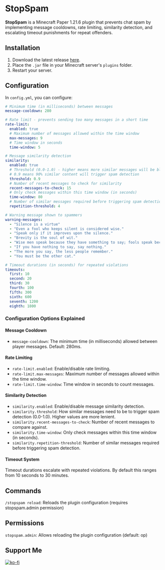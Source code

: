 # StopSpam
**StopSpam** is a Minecraft Paper 1.21.6 plugin that prevents chat spam by implementing message cooldowns, rate limiting, similarity detection, and escalating timeout punishments for repeat offenders.

## Installation
1. Download the latest release [here](https://github.com/Jelly-Pudding/stopspam/releases/latest).
2. Place the `.jar` file in your Minecraft server's `plugins` folder.
3. Restart your server.

## Configuration
In `config.yml`, you can configure:
```yaml
# Minimum time (in milliseconds) between messages
message-cooldown: 280

# Rate limit - prevents sending too many messages in a short time
rate-limit:
  enabled: true
  # Maximum number of messages allowed within the time window
  max-messages: 9
  # Time window in seconds
  time-window: 5

# Message similarity detection
similarity:
  enabled: true
  # Threshold (0.0-1.0) - higher means more similar messages will be blocked
  # 0.9 means 90% similar content will trigger spam detection
  threshold: 0.9
  # Number of recent messages to check for similarity
  recent-messages-to-check: 15
  # Only check messages within this time window (in seconds)
  time-window: 80
  # Number of similar messages required before triggering spam detection
  repetition-threshold: 4

# Warning message shown to spammers
warning-messages:
  - "Silence is a virtue"
  - "Even a fool who keeps silent is considered wise."
  - "Speak only if it improves upon the silence."
  - "Brevity is the soul of wit."
  - "Wise men speak because they have something to say; fools speak because they have to say something."
  - "If you have nothing to say, say nothing."
  - "The more you say, the less people remember."
  - "You must be the other cat."

# Timeout durations (in seconds) for repeated violations
timeouts:
  first: 10
  second: 20
  third: 30
  fourth: 100
  fifth: 300
  sixth: 600
  seventh: 1200
  eighth: 1800
```

### Configuration Options Explained

#### Message Cooldown
- `message-cooldown`: The minimum time (in milliseconds) allowed between player messages. Default: 280ms.

#### Rate Limiting
- `rate-limit.enabled`: Enable/disable rate limiting.
- `rate-limit.max-messages`: Maximum number of messages allowed within the time window.
- `rate-limit.time-window`: Time window in seconds to count messages.

#### Similarity Detection
- `similarity.enabled`: Enable/disable message similarity detection.
- `similarity.threshold`: How similar messages need to be to trigger spam detection (0.0-1.0). Higher values are more lenient.
- `similarity.recent-messages-to-check`: Number of recent messages to compare against.
- `similarity.time-window`: Only check messages within this time window (in seconds).
- `similarity.repetition-threshold`: Number of similar messages required before triggering spam detection.

#### Timeout System
Timeout durations escalate with repeated violations. By default this ranges from 10 seconds to 30 minutes.

## Commands
`/stopspam reload`: Reloads the plugin configuration (requires stopspam.admin permission)

## Permissions
`stopspam.admin`: Allows reloading the plugin configuration (default: op)

## Support Me
[![ko-fi](https://ko-fi.com/img/githubbutton_sm.svg)](https://ko-fi.com/K3K715TC1R)